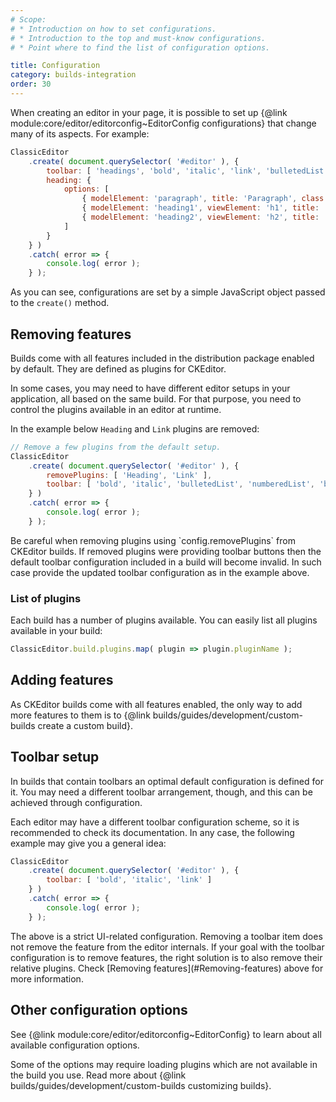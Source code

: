 ```yaml
---
# Scope:
# * Introduction on how to set configurations.
# * Introduction to the top and must-know configurations.
# * Point where to find the list of configuration options.

title: Configuration
category: builds-integration
order: 30
---
```


When creating an editor in your page, it is possible to set up {@link module:core/editor/editorconfig~EditorConfig configurations} that change many of its aspects. For example:

```js
ClassicEditor
	.create( document.querySelector( '#editor' ), {
		toolbar: [ 'headings', 'bold', 'italic', 'link', 'bulletedList', 'numberedList', 'blockQuote' ],
		heading: {
			options: [
				{ modelElement: 'paragraph', title: 'Paragraph', class: 'ck-heading_paragraph' },
				{ modelElement: 'heading1', viewElement: 'h1', title: 'Heading 1', class: 'ck-heading_heading1' },
				{ modelElement: 'heading2', viewElement: 'h2', title: 'Heading 2', class: 'ck-heading_heading2' }
			]
		}
	} )
	.catch( error => {
		console.log( error );
	} );
```

As you can see, configurations are set by a simple JavaScript object passed to the `create()` method.

## Removing features

Builds come with all features included in the distribution package enabled by default. They are defined as plugins for CKEditor.

In some cases, you may need to have different editor setups in your application, all based on the same build. For that purpose, you need to control the plugins available in an editor at runtime.

In the example below `Heading` and `Link` plugins are removed:

```js
// Remove a few plugins from the default setup.
ClassicEditor
	.create( document.querySelector( '#editor' ), {
		removePlugins: [ 'Heading', 'Link' ],
		toolbar: [ 'bold', 'italic', 'bulletedList', 'numberedList', 'blockQuote' ]
	} )
	.catch( error => {
		console.log( error );
	} );
```
<info-box>
Be careful when removing plugins using `config.removePlugins` from CKEditor builds. If removed plugins were providing toolbar buttons then the default toolbar configuration included in a build will become invalid. In such case provide the updated toolbar configuration as in the example above.
</info-box>

### List of plugins

Each build has a number of plugins available. You can easily list all plugins available in your build:

```js
ClassicEditor.build.plugins.map( plugin => plugin.pluginName );
```

## Adding features

As CKEditor builds come with all features enabled, the only way to add more features to them is to {@link builds/guides/development/custom-builds create a custom build}.

## Toolbar setup

In builds that contain toolbars an optimal default configuration is defined for it. You may need a different toolbar arrangement, though, and this can be achieved through configuration.

Each editor may have a different toolbar configuration scheme, so it is recommended to check its documentation. In any case, the following example may give you a general idea:

```js
ClassicEditor
	.create( document.querySelector( '#editor' ), {
		toolbar: [ 'bold', 'italic', 'link' ]
	} )
	.catch( error => {
		console.log( error );
	} );
```

<info-box hint>
	The above is a strict UI-related configuration. Removing a toolbar item does not remove the feature from the editor internals. If your goal with the toolbar configuration is to remove features, the right solution is to also remove their relative plugins. Check [Removing features](#Removing-features) above for more information.
</info-box>

## Other configuration options

See {@link module:core/editor/editorconfig~EditorConfig} to learn about all available configuration options.

Some of the options may require loading plugins which are not available in the build you use. Read more about {@link builds/guides/development/custom-builds customizing builds}.

